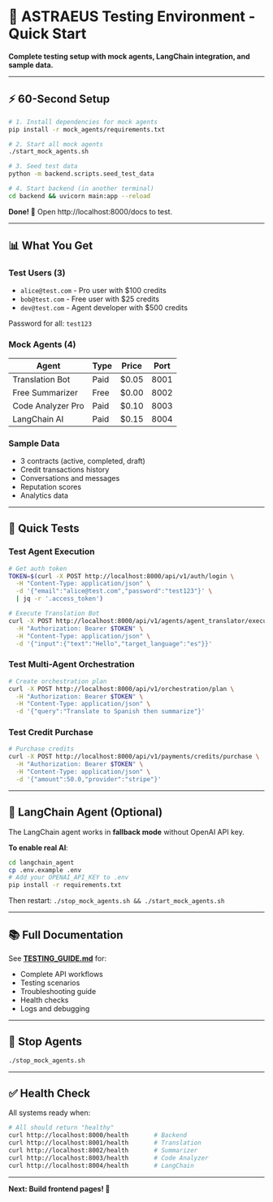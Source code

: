 # 🧪 ASTRAEUS Testing Environment - Quick Start

**Complete testing setup with mock agents, LangChain integration, and sample data.**

---

## ⚡ 60-Second Setup

```bash
# 1. Install dependencies for mock agents
pip install -r mock_agents/requirements.txt

# 2. Start all mock agents
./start_mock_agents.sh

# 3. Seed test data
python -m backend.scripts.seed_test_data

# 4. Start backend (in another terminal)
cd backend && uvicorn main:app --reload
```

**Done! 🎉** Open http://localhost:8000/docs to test.

---

## 📊 What You Get

### **Test Users** (3)
- `alice@test.com` - Pro user with $100 credits
- `bob@test.com` - Free user with $25 credits
- `dev@test.com` - Agent developer with $500 credits

Password for all: `test123`

### **Mock Agents** (4)
| Agent | Type | Price | Port |
|-------|------|-------|------|
| Translation Bot | Paid | $0.05 | 8001 |
| Free Summarizer | Free | $0.00 | 8002 |
| Code Analyzer Pro | Paid | $0.10 | 8003 |
| LangChain AI | Paid | $0.15 | 8004 |

### **Sample Data**
- 3 contracts (active, completed, draft)
- Credit transactions history
- Conversations and messages
- Reputation scores
- Analytics data

---

## 🚀 Quick Tests

### Test Agent Execution
```bash
# Get auth token
TOKEN=$(curl -X POST http://localhost:8000/api/v1/auth/login \
  -H "Content-Type: application/json" \
  -d '{"email":"alice@test.com","password":"test123"}' \
  | jq -r '.access_token')

# Execute Translation Bot
curl -X POST http://localhost:8000/api/v1/agents/agent_translator/execute \
  -H "Authorization: Bearer $TOKEN" \
  -H "Content-Type: application/json" \
  -d '{"input":{"text":"Hello","target_language":"es"}}'
```

### Test Multi-Agent Orchestration
```bash
# Create orchestration plan
curl -X POST http://localhost:8000/api/v1/orchestration/plan \
  -H "Authorization: Bearer $TOKEN" \
  -H "Content-Type: application/json" \
  -d '{"query":"Translate to Spanish then summarize"}'
```

### Test Credit Purchase
```bash
# Purchase credits
curl -X POST http://localhost:8000/api/v1/payments/credits/purchase \
  -H "Authorization: Bearer $TOKEN" \
  -H "Content-Type: application/json" \
  -d '{"amount":50.0,"provider":"stripe"}'
```

---

## 🤖 LangChain Agent (Optional)

The LangChain agent works in **fallback mode** without OpenAI API key.

**To enable real AI**:
```bash
cd langchain_agent
cp .env.example .env
# Add your OPENAI_API_KEY to .env
pip install -r requirements.txt
```

Then restart: `./stop_mock_agents.sh && ./start_mock_agents.sh`

---

## 📚 Full Documentation

See **[TESTING_GUIDE.md](./TESTING_GUIDE.md)** for:
- Complete API workflows
- Testing scenarios
- Troubleshooting guide
- Health checks
- Logs and debugging

---

## 🛑 Stop Agents

```bash
./stop_mock_agents.sh
```

---

## ✅ Health Check

All systems ready when:
```bash
# All should return "healthy"
curl http://localhost:8000/health       # Backend
curl http://localhost:8001/health       # Translation
curl http://localhost:8002/health       # Summarizer
curl http://localhost:8003/health       # Code Analyzer
curl http://localhost:8004/health       # LangChain
```

---

**Next: Build frontend pages! 🎨**

